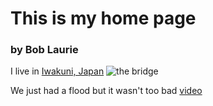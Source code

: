 # This is my home page
### by Bob Laurie

I live in [Iwakuni, Japan](https://www.mcasiwakuni.marines.mil/)
![the bridge](https://www.japan-guide.com/g17/740/6177_03.jpg "Kintai bridge is cool")

We just had a flood but it wasn't too bad
[video](https://youtu.be/SPg2zikKVu0)
